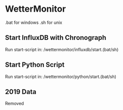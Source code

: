 # WetterMonitor

.bat for windows
.sh for unix

## Start InfluxDB with Chronograph
Run start-script in:
/wettermonitor/influxdb/start.(bat/sh)

## Start Python Script
Run start-script in:
/wettermonitor/python/start.(bat/sh)

## 2019 Data
Removed
